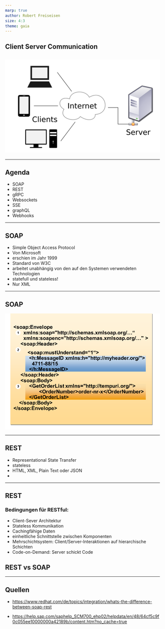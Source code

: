 ```yaml
---
marp: true
author: Robert Freiseisen
size: 4:3
theme: gaia
---
```


## Client Server Communication

![bg 70% "network"](Client-server-model.png)
---

---
## Agenda
+ SOAP
+ REST
+ gRPC
+ Websockets
+ SSE
+ graphQL
+ Webhooks
---
## SOAP
+ Simple Object Access Protocol
+ Von Microsoft 
+ erschien im Jahr 1999
+ Standard von W3C
+ arbeitet unabhängig von den auf den Systemen verwendeten Technologien
+ statefull und stateless!
+ Nur XML

---
## SOAP

![bg 70% "network"](soap-message.png)

---
## REST
+ Representational State Transfer
+ stateless
+ HTML, XML, Plain Text oder JSON
+ 
---
## REST
### Bedingungen für RESTful:
  + Client-Sever Architektur
  + Stateless Kommunikation
  + Cachingfähige Daten
  + einheitliche Schnittstelle zwischen Komponenten
  + Mehrschichtsystem: Client/Server-Interaktionen auf hierarchische Schichten
  + Code-on-Demand: Server schickt Code

## REST vs SOAP 


---
## Quellen

+ https://www.redhat.com/de/topics/integration/whats-the-difference-between-soap-rest

+ https://help.sap.com/saphelp_SCM700_ehp02/helpdata/en/48/64cf5c9f0c055ee10000000a42189b/content.htm?no_cache=true